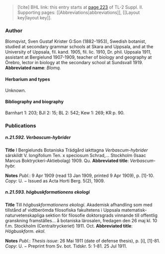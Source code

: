> [!cite] BHL link: this entry starts at [page 223](https://www.biodiversitylibrary.org/page/33265420) of TL-2 Suppl. II.
> Supporting pages: [[Abbreviations|abbreviations]], [[Layout key|layout key]].

### Author

Blomqvist, Sven Gustaf Krister G:Son (1882-1953), Swedish botanist, studied at secondary grammar schools at Skara and Uppsala, and at the University of Uppsala, fil. kand. 1905, fil. lic. 1910, Dr. phil. Uppsala 1911, assistant at Bergielund 1907-1909, teacher of biology and geography at Örebro, lector in biology at the secondary school at Sundsvall 1919. 
**Abbreviated name**: *Blomq.*

#### Herbarium and types

Unknown.

#### Bibliography and biography

Barnhart 1: 203; BJI 2: 15; BL 2: 542; Kew 1: 269; KR p. 90.

### Publications

##### n.21.592. Verbascum-hybrider

**Title**
I Bergielunds Botaniska Trädgård iakttagna *Verbascum-hybrider* särskildt V. longifolium Ten. x speciosum Schrad,... Stockholm (Isaac Marcus Boktryckeri-Aktiebolag) 1909. Qu.
**Abbreviated title**: *Verbascum-hybr.*

**Notes**
*Publ*.: 9 Apr 1909 (read 13 Jan 1909, printed 9 Apr 1909), p. \[1\]-10. *Copy*: U. − Issued as Acta Horti Berg. 5(2), 1909.

##### n.21.593. högbuskformationens ekologi

**Title**
Till *högbuskformationens ekologi*. Akademisk afhandling som med tillstånd af vidtberömda filosofiska fakultetens i Uppsala matematisk-naturvetenskapliga sektion för filosofie doktorsgrads vinnande till offentlig granskning framställes... å botaniska lärosalen, fredagen den 26 maj kl. 10 f.m. Stockholm (Centraltryckeriet) 1911. Oct.
**Abbreviated title**: *Högbuskform. ekol.*

**Notes**
*Publ*.: *Thesis issue*: 26 Mai 1911 (date of defense thesis), p. \[i\], \[1\]-81. *Copy*: U. − Preprint from Sv. bot. Tidskr. 5: 1-81. 25 Jul 1911.


